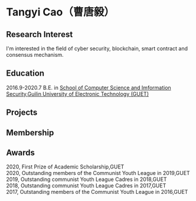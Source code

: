 # Tangyi Cao（曹唐毅）

## Research Interest  
I'm interested in the field of cyber security, blockchain, smart contract and consensus mechanism.

## Education
2016.9-2020.7    B.E. in [School of Computer Science and Imformation Security](https://www.guet.edu.cn/dept3/xygk/xyjj.htm),[Guilin University of Electronic Technology (GUET)](https://www.guet.edu.cn)

## Projects

## Membership

## Awards
2020, First Prize of Academic Scholarship,GUET  
2020, Outstanding members of the Communist Youth League in 2019,GUET  
2019, Outstanding communist Youth League Cadres in 2018,GUET  
2018, Outstanding communist Youth League Cadres in 2017,GUET  
2017, Outstanding members of the Communist Youth League in 2016,GUET  
